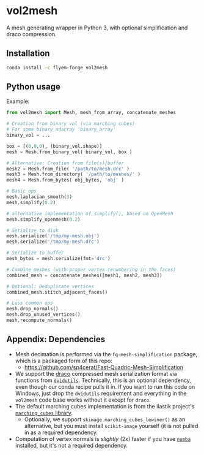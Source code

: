 # vol2mesh

A mesh generating wrapper in Python 3, with optional simplification and draco compression.

Installation
------------

```bash
conda install -c flyem-forge vol2mesh
```

Python usage
------------

Example:

```python
from vol2mesh import Mesh, mesh_from_array, concatenate_meshes

# Creation from binary vol (via marching cubes)
# For some binary ndarray 'binary_array'
binary_vol = ...

box = [(0,0,0), (binary_vol.shape)]
mesh = Mesh.from_binary_vol( binary_vol, box )

# Alternative: Creation from file(s)/buffer
mesh2 = Mesh.from_file( '/path/to/mesh.drc' )
mesh3 = Mesh.from_directory( '/path/to/meshes/' )
mesh4 = Mesh.from_bytes( obj_bytes, 'obj' )

# Basic ops
mesh.laplacian_smooth(3)
mesh.simplify(0.2)

# alternative implementation of simplify(), based on OpenMesh
mesh.simplify_openmesh(0.2)

# Serialize to disk
mesh.serialize('/tmp/my-mesh.obj')
mesh.serialize('/tmp/my-mesh.drc')

# Serialize to buffer
mesh_bytes = mesh.serialize(fmt='drc')

# Combine meshes (with proper vertex renumbering in the faces)
combined_mesh = concatenate_meshes([mesh1, mesh2, mesh3])

# Optional: Deduplicate vertices
combined_mesh.stitch_adjacent_faces()

# Less common ops
mesh.drop_normals()
mesh.drop_unused_vertices()
mesh.recompute_normals()
```


Appendix: Dependencies
----------------------

- Mesh decimation is performed via the `fq-mesh-simplification` package, which is a packaged form of this repo:
   - https://github.com/sp4cerat/Fast-Quadric-Mesh-Simplification
- We support the [draco] compressed mesh serialization format via functions from [`dvidutils`][dvidutils].  Technically, this is an optional dependency, even though our conda recipe pulls it in.  If you want to run this code on Windows, just drop the `dvidutils` requirement and everything in the `vol2mesh` code base works without it except for `draco`.
- The default marching cubes implementation is from the ilastik project's [`marching_cubes` library][marching_cubes].
  - Optionally, we support `skimage.marching_cubes_lewiner()` as an alternative, but you must install `scikit-image` yourself (it is not pulled in as a required dependency.
- Computation of vertex normals is *slightly* (2x) faster if you have [`numba`][numba] installed, but it's not a required dependency. 


[dvidutils]: https://github.com/stuarteberg/dvidutils
[draco]: https://github.com/google/draco
[marching_cubes]: https://github.com/ilastik/marching_cubes
[numba]: https://numba.pydata.org
